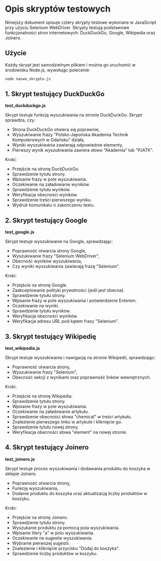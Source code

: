 # Opis skryptów testowych
Niniejszy dokument opisuje cztery skrypty testowe wykonane w JavaScript przy użyciu Selenium WebDriver. Skrypty testują podstawowe funkcjonalności stron internetowych: DuckDuckGo, Google, Wikipedia oraz Joinero.

## Użycie
Każdy skrypt jest samodzielnym plikiem i można go uruchomić w środowisku Node.js, wywołując polecenie:
```bash
node nazwa_skryptu.js
```


## 1. Skrypt testujący DuckDuckGo
**test_duckduckgo.js**

Skrypt testuje funkcję wyszukiwania na stronie DuckDuckGo. Skrypt sprawdza, czy:
- Strona DuckDuckGo otwiera się poprawnie,
- Wyszukiwanie frazy "Polsko-Japońska Akademia Technik Komputerowych w Gdańsku" działa,
- Wyniki wyszukiwania zawierają odpowiednie elementy,
- Pierwszy wynik wyszukiwania zawiera słowo "Akademia" lub "PJATK".

Kroki:
- Przejście na stronę DuckDuckGo.
- Sprawdzenie tytułu strony.
- Wpisanie frazy w pole wyszukiwania.
- Oczekiwanie na załadowanie wyników.
- Sprawdzenie tytułu wyników.
- Weryfikacja obecności wyników.
- Sprawdzenie treści pierwszego wyniku.
- Wydruk komunikatu o zakończeniu testu.


## 2. Skrypt testujący Google
**test_google.js**

Skrypt testuje wyszukiwanie na Google, sprawdzając:
- Poprawność otwarcia strony Google,
- Wyszukiwanie frazy "Selenium WebDriver",
- Obecność wyników wyszukiwania,
- Czy wyniki wyszukiwania zawierają frazę "Selenium".

Kroki:
- Przejście na stronę Google.
- Zaakceptowanie polityki prywatności (jeśli jest obecna).
- Sprawdzenie tytułu strony.
- Wpisanie frazy w pole wyszukiwania i potwierdzenie Enterem.
- Oczekiwanie na wyniki.
- Sprawdzenie tytułu wyników.
- Weryfikacja obecności wyników.
- Weryfikacja adresu URL pod kątem frazy "Selenium".


## 3. Skrypt testujący Wikipedię
**test_wikipedia.js**

Skrypt testuje wyszukiwanie i nawigację na stronie Wikipedii, sprawdzając:
- Poprawność otwarcia strony,
- Wyszukiwanie frazy "Selenium",
- Obecność sekcji z wynikami oraz poprawność linków wewnętrznych.

Kroki:
- Przejście na stronę Wikipedia.
- Sprawdzenie tytułu strony.
- Wpisanie frazy w pole wyszukiwania.
- Oczekiwanie na załadowanie artykułu.
- Sprawdzenie obecności słowa "chemical" w treści artykułu.
- Znalezienie pierwszego linku w artykule i kliknięcie go.
- Sprawdzenie tytułu nowej strony.
- Weryfikacja obecności słowa "element" na nowej stronie.

## 4. Skrypt testujący Joinero
**test_joinero.js**

Skrypt testuje proces wyszukiwania i dodawania produktu do koszyka w sklepie Joinero.
- Poprawność otwarcia strony,
- Funkcję wyszukiwania,
- Dodanie produktu do koszyka oraz aktualizację liczby produktów w koszyku.

Kroki:
- Przejście na stronę Joinero.
- Sprawdzenie tytułu strony.
- Wyszukanie produktu za pomocą pola wyszukiwania.
- Wpisanie litery "a" w polu wyszukiwania.
- Oczekiwanie na sugestie wyszukiwania.
- Wybranie pierwszej sugestii.
- Znalezienie i kliknięcie przycisku "Dodaj do koszyka".
- Sprawdzenie liczby produktów w koszyku.







